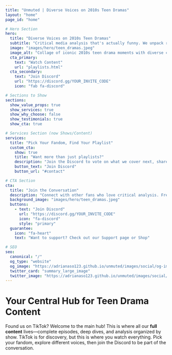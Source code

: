 ```yaml
---
title: "Unmuted | Diverse Voices on 2010s Teen Dramas"
layout: "home"
page_id: "home"

# Hero Section
hero:
  title: "Diverse Voices on 2010s Teen Dramas"
  subtitle: "Critical media analysis that's actually funny. We unpack representation, call out problematic tropes, and make media literacy entertaining."
  image: "images/hero/teen_dramas.jpeg"
  image_alt: "Collage of iconic 2010s teen drama moments with diverse cultural lens"
  cta_primary:
    text: "Watch Content"
    url: "playlists.html"
  cta_secondary:
    text: "Join Discord"
    url: "https://discord.gg/YOUR_INVITE_CODE"
    icon: "fab fa-discord"

# Sections to Show
sections:
  show_value_props: true
  show_services: true
  show_why_choose: false
  show_testimonials: true
  show_cta: true

# Services Section (now Shows/Content)
services:
  title: "Pick Your Fandom, Find Your Playlist"
  custom_cta:
    show: true
    title: "Want more than just playlists?"
    description: "Join the Discord to vote on what we cover next, share your thoughts, and connect with other fans"
    button_text: "Join Discord"
    button_url: "#contact"

# CTA Section
cta:
  title: "Join the Conversation"
  description: "Connect with other fans who love critical analysis. Free, always."
  background_image: "images/hero/teen_dramas.jpeg"
  buttons:
    - text: "Join Discord"
      url: "https://discord.gg/YOUR_INVITE_CODE"
      icon: "fa-discord"
      style: "primary"
  guarantee:
    icon: "fa-heart"
    text: "Want to support? Check out our Support page or Shop"

# SEO
seo:
  canonical: "/"
  og_type: "website"
  og_image: "https://adrianaso123.github.io/unmuted/images/social/og-image.jpg"
  twitter_card: "summary_large_image"
  twitter_image: "https://adrianaso123.github.io/unmuted/images/social/twitter-card.jpg"
---
```


# Your Central Hub for Teen Drama Content

Found us on TikTok? Welcome to the main hub! This is where all our **full content** lives—complete episodes, deep dives, and analysis organized by show. TikTok is for discovery, but this is where you watch everything. Pick your fandom, explore different voices, then join the Discord to be part of the conversation.

